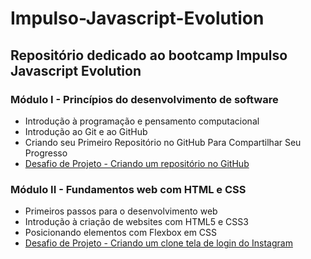 # Impulso-Javascript-Evolution
## Repositório dedicado ao bootcamp Impulso Javascript Evolution 

### Módulo I - Princípios do desenvolvimento de software
* Introdução à programação e pensamento computacional
* Introdução ao Git e ao GitHub
* Criando seu Primeiro Repositório no GitHub Para Compartilhar Seu Progresso
* [Desafio de Projeto - Criando um repositório no GitHub](https://github.com/wfalmeida/Impulso-Javascript-Evolution/)

### Módulo II - Fundamentos web com HTML e CSS
* Primeiros passos para o desenvolvimento web
* Introdução à criação de websites com HTML5 e CSS3
* Posicionando elementos com Flexbox em CSS
* [Desafio de Projeto - Criando um clone tela de login do Instagram](https://github.com/wfalmeida/Clone-Login-Instagram/)

